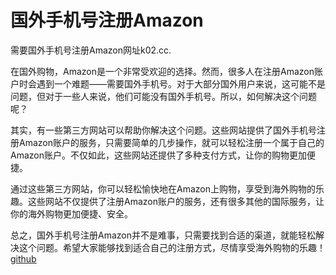 # 国外手机号注册Amazon

需要国外手机号注册Amazon网址k02.cc. 

在国外购物，Amazon是一个非常受欢迎的选择。然而，很多人在注册Amazon账户时会遇到一个难题——需要国外手机号。对于大部分国外用户来说，这可能不是问题，但对于一些人来说，他们可能没有国外手机号。所以，如何解决这个问题呢？

其实，有一些第三方网站可以帮助你解决这个问题。这些网站提供了国外手机号注册Amazon账户的服务，只需要简单的几步操作，就可以轻松注册一个属于自己的Amazon账户。不仅如此，这些网站还提供了多种支付方式，让你的购物更加便捷。

通过这些第三方网站，你可以轻松愉快地在Amazon上购物，享受到海外购物的乐趣。这些网站不仅提供了注册Amazon账户的服务，还有很多其他的国际服务，让你的海外购物更加便捷、安全。

总之，国外手机号注册Amazon并不是难事，只需要找到合适的渠道，就能轻松解决这个问题。希望大家能够找到适合自己的注册方式，尽情享受海外购物的乐趣！[github](https://github.com)
